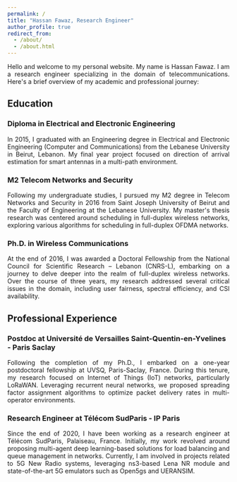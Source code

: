 ```yaml
---
permalink: /
title: "Hassan Fawaz, Research Engineer"
author_profile: true
redirect_from: 
  - /about/
  - /about.html
---
```


<!-- Google tag (gtag.js) -->
<script async src="https://www.googletagmanager.com/gtag/js?id=G-DGZVV6WLNF"></script>
<script>
  window.dataLayer = window.dataLayer || [];
  function gtag(){dataLayer.push(arguments);}
  gtag('js', new Date());

  gtag('config', 'G-DGZVV6WLNF');
</script>

<div style="text-align: justify;">
Hello and welcome to my personal website. My name is Hassan Fawaz. I am a research engineer specializing in the domain of telecommunications. Here's a brief overview of my academic and professional journey:
</div>

## Education


### Diploma in Electrical and Electronic Engineering
<div style="text-align: justify;">
In 2015, I graduated with an Engineering degree in Electrical and Electronic Engineering (Computer and Communications) from the Lebanese University in Beirut, Lebanon. My final year project focused on direction of arrival estimation for smart antennas in a multi-path environment.
</div>


### M2 Telecom Networks and Security
<div style="text-align: justify;">
Following my undergraduate studies, I pursued my M2 degree in Telecom Networks and Security in 2016 from Saint Joseph University of Beirut and the Faculty of Engineering at the Lebanese University. My master's thesis research was centered around scheduling in full-duplex wireless networks, exploring various algorithms for scheduling in full-duplex OFDMA networks.
</div>


### Ph.D. in Wireless Communications
<div style="text-align: justify;">
At the end of 2016, I was awarded a Doctoral Fellowship from the National Council for Scientific Research – Lebanon (CNRS-L), embarking on a journey to delve deeper into the realm of full-duplex wireless networks. Over the course of three years, my research addressed several critical issues in the domain, including user fairness, spectral efficiency, and CSI availability.
</div>

## Professional Experience


### Postdoc at Université de Versailles Saint-Quentin-en-Yvelines - Paris Saclay
<div style="text-align: justify;">
Following the completion of my Ph.D., I embarked on a one-year postdoctoral fellowship at UVSQ, Paris-Saclay, France. During this tenure, my research focused on Internet of Things (IoT) networks, particularly LoRaWAN. Leveraging recurrent neural networks, we proposed spreading factor assignment algorithms to optimize packet delivery rates in multi-operator environments.
</div>


### Research Engineer at Télécom SudParis - IP Paris
<div style="text-align: justify;">
Since the end of 2020, I have been working as a research engineer at Télécom SudParis, Palaiseau, France. Initially, my work revolved around proposing multi-agent deep learning-based solutions for load balancing and queue management in networks. Currently, I am involved in projects related to 5G New Radio systems, leveraging ns3-based Lena NR module and state-of-the-art 5G emulators such as Open5gs and UERANSIM.
</div>

